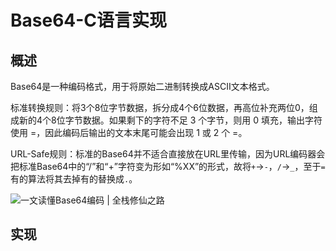 # Base64-C语言实现

## 概述

Base64是一种编码格式，用于将原始二进制转换成ASCII文本格式。

标准转换规则：将3个8位字节数据，拆分成4个6位数据，再高位补充两位0，组成新的4个8位字节数据。如果剩下的字符不足 3 个字节，则用 0 填充，输出字符使用 =，因此编码后输出的文本末尾可能会出现 1 或 2 个 =。

URL-Safe规则：标准的Base64并不适合直接放在URL里传输，因为URL编码器会把标准Base64中的“/”和“+”字符变为形如“%XX”的形式，故将`+`->`-`，`/`->`_`，至于`=`有的算法将其去掉有的替换成`.`。

![一文读懂Base64编码 | 全栈修仙之路](https://ts1.cn.mm.bing.net/th/id/R-C.a9dc21236c2f9eec0827834a736649e7?rik=8VH81wjtfCCrpA&riu=http%3a%2f%2fcdn.semlinker.com%2fbase64-encode-table.png&ehk=4vkidAdX1U7WTaq4NFCZt1EdCyugDzCq7aGKlSo78Cc%3d&risl=&pid=ImgRaw&r=0)

## 实现


